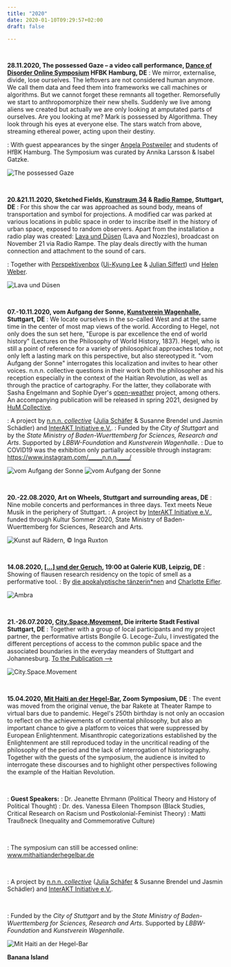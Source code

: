 ```yaml
---
title: "2020"
date: 2020-01-10T09:29:57+02:00
draft: false

---
```


&nbsp;

**28.11.2020, The possessed Gaze – a video call performance, [Dance of Disorder Online Symposium](https://www.nonknowledge.org/disorder) HFBK Hamburg, DE**
:   We mirror, externalise, divide, lose ourselves. The leftovers are not considered human anymore. We call them data and feed them into frameworks we call machines or algorithms. But we cannot forget these remnants all together. Remorsefully we start to anthropomorphize their new shells. Suddenly we live among aliens we created but actually we are only looking at amputated parts of ourselves.
Are you looking at me?
Mark is possessed by Algorithma.
They look through his eyes at everyone else.
The stars watch from above, streaming ethereal power, acting upon their destiny.

:   With guest appearances by the singer [Angela Postweiler](https://angelapostweiler.de/) and students of HfBK Hamburg. The Symposium was curated by Annika Larsson & Isabel Gatzke.

![The possessed Gaze](/upcoming/tpg.jpg)

&nbsp;

**20.&21.11.2020, Sketched Fields, [Kunstraum 34](https://klangraum-stuttgart.de/?page_id=56) & [Radio Rampe](https://theaterrampe.de/stuecke/sketched-fields/), Stuttgart, DE**
:   For this show the car was approached as sound body, means of transportation and symbol for projections. A modified car was parked at various locations in public space in order to inscribe itself in the history of urban space, exposed to random observers. Apart from the installation a radio play was created: [Lava und Düsen](https://soundcloud.com/l_s_s_w/lava-und-duesen) (Lava and Nozzles), broadcast on November 21 via Radio Rampe. The play deals directly with the human connection and attachment to the sound of cars.

:   Together with [Perspektivenbox](http://www.perspektivenbox.com/) ([Ui-Kyung Lee](https://soundcloud.com/uikyung-lee) & [Julian Siffert](https://www.juliansiffert.com/)) und [Helen Weber](https://klasse-koch.de/Helen-Weber).

![Lava und Düsen](/upcoming/lud.jpeg)

&nbsp;

**07.-10.11.2020, vom Aufgang der Sonne, [Kunstverein Wagenhalle](http://kunstverein-wagenhalle.de/), Stuttgart, DE**
:   We locate ourselves in the so-called West and at the same time in the center of most map views of the world. According to Hegel, not only does the sun set here, "Europe is par excellence the end of world history" (Lectures on the Philosophy of World History, 1837). Hegel, who is still a point of reference for a variety of philosophical approaches today, not only left a lasting mark on this perspective, but also stereotyped it. "vom Aufgang der Sonne" interrogates this localization and invites to hear other voices. n.n.n. collective questions in their work both the philosopher and his reception especially in the context of the Haitian Revolution, as well as through the practice of cartography. For the latter, they collaborate with Sasha Engelmann and Sophie Dyer's [open-weather](https://open-weather.community/) project, among others. An accompanying publication will be released in spring 2021, designed by [HuM Collective](https://hum-co.de/).

:   A project by [n.n.n. *collective*](https://www.instagram.com/_____n.n.n.____/) ([Julia Schäfer](http://www.julia-schaefer.com/) & Susanne Brendel und Jasmin Schädler) and [InterAKT Initiative e.V.](https://interakt-initiative.com/).
:   Funded by the *City of Stuttgart* and by the *State Ministry of Baden-Wuerttemberg for Sciences, Research and Arts*. Supported by *LBBW-Foundation* and *Kunstverein Wagenhalle*.
:   Due to COVID19 was the exhibition only partially accessible through instagram: https://www.instagram.com/_____n.n.n.____/

![vom Aufgang der Sonne](/upcoming/vads1.jpg)
![vom Aufgang der Sonne](/upcoming/vads2.jpg)

&nbsp;

**20.-22.08.2020, Art on Wheels, Stuttgart and surrounding areas, DE**
:   Nine mobile concerts and performances in three days. Text meets Neue Musik in the periphery of Stuttgart.
:   A project by [InterAKT Initiative e.V.](https://interakt-initiative.com/), funded through Kultur Sommer 2020, State Ministry of Baden-Wuerttemberg for Sciences, Research and Arts.

![Kunst auf Rädern, © Inga Ruxton](/upcoming/kur.gif)

&nbsp;

**14.08.2020, [[...] und der Geruch](https://flausen.plus/residenz/50-prometheus-und-der-geruch/), 19:00 at Galerie KUB, Leipzig, DE**
:   Showing of flausen research residency on the topic of smell as a performative tool.
:   By [die apokalyptische tänzerin*nen](https://www.apocalypse.dance/) and [Charlotte Eifler](http://charlotteeifler.works/).  

![Ambra](/upcoming/ambra.png)

&nbsp;

**21.-26.07.2020, [City.Space.Movement](https://www.irritiertestadt.de/projekt/city-space-movement/en), Die irriterte Stadt Festival Stuttgart, DE**
:   Together with a group of local participants and my project partner, the performative artists Bongile G. Lecoge-Zulu, I investigated the different perceptions of access to the common public space and the associated boundaries in the everyday meanders of Stuttgart and Johannesburg. [To the Publication -->](/csmmap)  

![City.Space.Movement](/upcoming/csm.png)

&nbsp;

**15.04.2020, [Mit Haiti an der Hegel-Bar](www.mithaitianderhegelbar.de), Zoom Symposium, DE**
:   The event was moved from the original venue, the bar Rakete at Theater Rampe to virtual bars due to pandemic.
Hegel's 250th birthday is not only an occasion to reflect on the achievements of continental philosophy, but also an important chance to give a platform to voices that were suppressed by European Enlightenment. Misanthropic categorizations established by the Enlightenment are still reproduced today in the uncritical reading of the philosophy of the period and the lack of interrogation of historiography. Together with the guests of the symposium, the audience is invited to interrogate these discourses and to highlight other perspectives following the example of the Haitian Revolution.

&nbsp;

:   **Guest Speakers:**
:   Dr. Jeanette Ehrmann (Political Theory and History of Political Thought) 
:   Dr. des. Vanessa Eileen Thompson (Black Studies, Critical Research on Racism   und Postkolonial-Feminist Theory)
:   Matti Traußneck (Inequality and Commemorative Culture)

&nbsp;

:   The symposium can still be accessed online: www.mithaitianderhegelbar.de

&nbsp;

:   A project by [n.n.n. *collective*](https://www.instagram.com/_____n.n.n.____/) ([Julia Schäfer](http://www.julia-schaefer.com/) & Susanne Brendel und Jasmin Schädler) and [InterAKT Initiative e.V.](https://interakt-initiative.com/).

&nbsp;

:   Funded by the *City of Stuttgart* and by the *State Ministry of Baden-Wuerttemberg for Sciences, Research and Arts*. Supported by *LBBW-Foundation* and *Kunstverein Wagenhalle*.

![Mit Haiti an der Hegel-Bar](/upcoming/hh.png)

**Banana Island**

